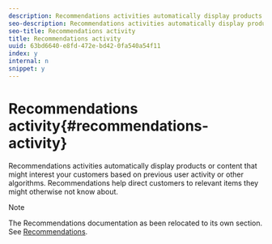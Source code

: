 ```yaml
---
description: Recommendations activities automatically display products or content that might interest your customers based on previous user activity or other algorithms. Recommendations help direct customers to relevant items they might otherwise not know about.
seo-description: Recommendations activities automatically display products or content that might interest your customers based on previous user activity or other algorithms. Recommendations help direct customers to relevant items they might otherwise not know about.
seo-title: Recommendations activity
title: Recommendations activity
uuid: 63bd6640-e8fd-472e-bd42-0fa540a54f11
index: y
internal: n
snippet: y
---
```


# Recommendations activity{#recommendations-activity}

Recommendations activities automatically display products or content that might interest your customers based on previous user activity or other algorithms. Recommendations help direct customers to relevant items they might otherwise not know about.

>[!NOTE]
>
>The Recommendations documentation as been relocated to its own section. See [Recommendations](../c-recommendations/c-recommendations.md#concept_7556C8A4543942F2A77B13A29339C0C0).

